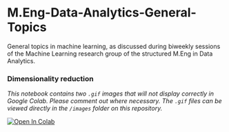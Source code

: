 # M.Eng-Data-Analytics-General-Topics
General topics in machine learning, as discussed during biweekly sessions of the Machine Learning research group of the structured M.Eng in Data Analytics.

### Dimensionality reduction
*This notebook contains two `.gif` images that will not display correctly in Google Colab. Please comment out where necessary. The `.gif` files can be viewed directly in the `/images` folder on this repository.*

[![Open In Colab](https://colab.research.google.com/assets/colab-badge.svg)](https://colab.research.google.com/github/Stellenbosch-University-Process-Eng/M.Eng-Data-Analytics-General-Topics/blob/main/notebooks/DimensionalityReduction.ipynb)

